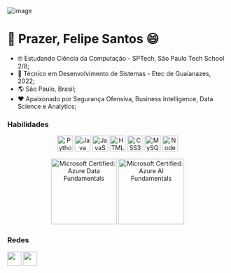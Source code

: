 ![image](https://github.com/FelipeSantos-cco/FelipeSantos-cco/assets/125617308/e1a0b108-9077-4c1f-9801-36280b6b6307)

👋 Prazer, Felipe Santos 😄
==============================


* 🤓 Estudando Ciência da Computação - SPTech, São Paulo Tech School 2/8;
* 🤖 Técnico em Desenvolvimento de Sistemas - Etec de Guaianazes, 2022;
* 🌎 São Paulo, Brasil;
* ❤️ Apaixonado por Segurança Ofensiva, Business Intelligence, Data Science e Analytics;

### Habilidades

<p align="center">
<a href="https://www.python.org/" target="_blank" rel="noreferrer"><img src="https://raw.githubusercontent.com/danielcranney/readme-generator/main/public/icons/skills/python-colored.svg" width="36" height="36" alt="Python" /></a>
<a href="https://www.oracle.com/java/" target="_blank" rel="noreferrer"><img src="https://raw.githubusercontent.com/danielcranney/readme-generator/main/public/icons/skills/java-colored.svg" width="36" height="36" alt="Java" /></a>
<a href="https://developer.mozilla.org/en-US/docs/Web/JavaScript" target="_blank" rel="noreferrer"><img src="https://raw.githubusercontent.com/danielcranney/readme-generator/main/public/icons/skills/javascript-colored.svg" width="36" height="36" alt="JavaScript" /></a>
<a href="https://developer.mozilla.org/en-US/docs/Glossary/HTML5" target="_blank" rel="noreferrer"><img src="https://raw.githubusercontent.com/danielcranney/readme-generator/main/public/icons/skills/html5-colored.svg" width="36" height="36" alt="HTML5" /></a>
<a href="https://www.w3.org/TR/CSS/#css" target="_blank" rel="noreferrer"><img src="https://raw.githubusercontent.com/danielcranney/readme-generator/main/public/icons/skills/css3-colored.svg" width="36" height="36" alt="CSS3" /></a>
<a href="https://www.mysql.com/" target="_blank" rel="noreferrer"><img src="https://raw.githubusercontent.com/danielcranney/readme-generator/main/public/icons/skills/mysql-colored.svg" width="36" height="36" alt="MySQL" /></a>
<a href="https://nodejs.org/pt-br" target="_blank" rel="noreferrer"><img src="https://raw.githubusercontent.com/danielcranney/readme-generator/main/public/icons/skills/nodejs-colored.svg" width="36" height="36" alt="Node JS" /></a>
</p>

<p align="center">
<a href="https://www.credly.com/badges/1b533ff8-529a-4fa1-8a32-989f5eba6d63" target="_blank" rel="noreferrer"><img src="https://images.credly.com/size/340x340/images/70eb1e3f-d4de-4377-a062-b20fb29594ea/azure-data-fundamentals-600x600.png" width="150" height="150" alt="Microsoft Certified: Azure Data Fundamentals" /></a>
<a href="https://www.credly.com/badges/62724d82-b553-4319-8be1-cd06b0b9cc96" target="_blank" rel="noreferrer"><img src="https://images.credly.com/size/340x340/images/4136ced8-75d5-4afb-8677-40b6236e2672/azure-ai-fundamentals-600x600.png" width="150" height="150" alt="Microsoft Certified: Azure AI Fundamentals" /></a>
</p>

### Redes

<p align="left"><a href="https://www.linkedin.com/in/felipesco" target="_blank" rel="noreferrer"><img src="https://raw.githubusercontent.com/danielcranney/readme-generator/main/public/icons/socials/linkedin.svg" width="32" height="32" /></a> <a href="http://www.medium.com/@felipesco" target="_blank" rel="noreferrer"><img src="https://raw.githubusercontent.com/danielcranney/readme-generator/main/public/icons/socials/medium.svg" width="32" height="32" /></a></p>
